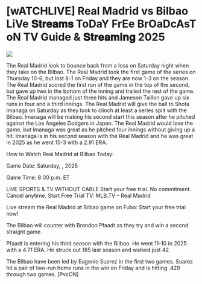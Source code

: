 # [wATCHLIVE] Real Madrid vs Bilbao LiVe 𝐒𝐭𝐫𝐞𝐚𝐦𝐬 ToDaY FrEe BrOaDcAsT oN TV Guide & 𝐒𝐭𝐫𝐞𝐚𝐦𝐢𝐧𝐠  2025  
  
  
[![](https://i.imgur.com/qSNzIqt.png)](https://movie.rssnews.media/JDtplPL.php)  
  
The Real Madrid look to bounce back from a loss on Saturday night when they take on the Bilbao. The Real Madrid took the first game of the series on Thursday 10-6, but lost 8-1 on Friday and they are now 1-3 on the season. The Real Madrid scored the first run of the game in the top of the second, but gave up two in the bottom of the inning and trailed the rest of the game. The Real Madrid managed just three hits and Jameson Taillon gave up six runs in four and a third innings. The Real Madrid will give the ball to Shota Imanaga on Saturday as they look to clinch at least a series split with the Bilbao. Imanaga will be making his second start this season after he pitched against the Los Angeles Dodgers in Japan. The Real Madrid would lose the game, but Imanaga was great as he pitched four innings without giving up a hit. Imanaga is in his second season with the Real Madrid and he was great in 2025 as he went 15-3 with a 2.91 ERA.

How to Watch Real Madrid at Bilbao Today:

Game Date: Saturday, , 2025

Game Time: 8:00 p.m. ET

LIVE SPORTS & TV WITHOUT CABLE
Start your free trial. No commitment. Cancel anytime.
Start Free Trial
TV: MLB.TV – Real Madrid

Live stream the Real Madrid at Bilbao game on Fubo: Start your free trial now!

The Bilbao will counter with Brandon Pfaadt as they try and win a second straight game.

Pfaadt is entering his third season with the Bilbao. He went 11-10 in 2025 with a 4.71 ERA. He struck out 185 last season and walked just 42.

The Bilbao have been led by Eugenio Suarez in the first two games. Suarez hit a pair of two-run home runs in the win on Friday and is hitting .429 through two games. [PvcON]